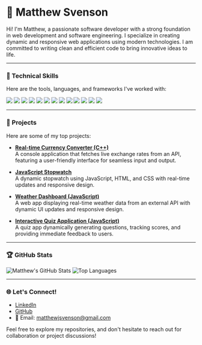 # 👋 Matthew Svenson

Hi! I'm Matthew, a passionate software developer with a strong foundation in web development and software engineering. I specialize in creating dynamic and responsive web applications using modern technologies. I am committed to writing clean and efficient code to bring innovative ideas to life.

---

### 🔧 Technical Skills

Here are the tools, languages, and frameworks I've worked with:

<p align="left">
  <img src="https://img.shields.io/badge/HTML5-E34F26?style=for-the-badge&logo=html5&logoColor=white" />
  <img src="https://img.shields.io/badge/CSS3-1572B6?style=for-the-badge&logo=css3&logoColor=white" />
  <img src="https://img.shields.io/badge/JavaScript-F7DF1E?style=for-the-badge&logo=javascript&logoColor=black" />
  <img src="https://img.shields.io/badge/TypeScript-007ACC?style=for-the-badge&logo=typescript&logoColor=white" />
  <img src="https://img.shields.io/badge/Jest-C21325?style=for-the-badge&logo=jest&logoColor=white" />
  <img src="https://img.shields.io/badge/React-61DAFB?style=for-the-badge&logo=react&logoColor=black" />
  <img src="https://img.shields.io/badge/Python-3776AB?style=for-the-badge&logo=python&logoColor=white" />
  <img src="https://img.shields.io/badge/C++-00599C?style=for-the-badge&logo=C++&logoColor=white" />
  <img src="https://img.shields.io/badge/C-A8B9CC?style=for-the-badge&logo=C&logoColor=white" />
  <img src="https://img.shields.io/badge/SQL-003B57?style=for-the-badge&logo=postgresql&logoColor=white" />
  <img src="https://img.shields.io/badge/PHP-777BB4?style=for-the-badge&logo=php&logoColor=white" />
  <img src="https://img.shields.io/badge/Linux-FCC624?style=for-the-badge&logo=linux&logoColor=black" />
  <img src="https://img.shields.io/badge/Git-F05032?style=for-the-badge&logo=git&logoColor=white" />
</p>

---

### 📂 Projects

Here are some of my top projects:

- **[Real-time Currency Converter (C++)](#)**  
  A console application that fetches live exchange rates from an API, featuring a user-friendly interface for seamless input and output.

- **[JavaScript Stopwatch](#)**  
  A dynamic stopwatch using JavaScript, HTML, and CSS with real-time updates and responsive design.

- **[Weather Dashboard (JavaScript)](#)**  
  A web app displaying real-time weather data from an external API with dynamic UI updates and responsive design.

- **[Interactive Quiz Application (JavaScript)](#)**  
  A quiz app dynamically generating questions, tracking scores, and providing immediate feedback to users.

---

### 🏆 GitHub Stats

![Matthew's GitHub Stats](https://github-readme-stats.vercel.app/api?username=mjsvenson&show_icons=true&theme=radical)
![Top Languages](https://github-readme-stats.vercel.app/api/top-langs/?username=mjsvenson&layout=compact&theme=radical)

---

### 🌐 Let's Connect!

- [LinkedIn](https://www.linkedin.com/in/matthew-svenson/)
- [GitHub](https://github.com/mjsvenson)
- 📧 Email: [matthewjsvenson@gmail.com](mailto:matthewjsvenson@gmail.com)

Feel free to explore my repositories, and don't hesitate to reach out for collaboration or project discussions!
